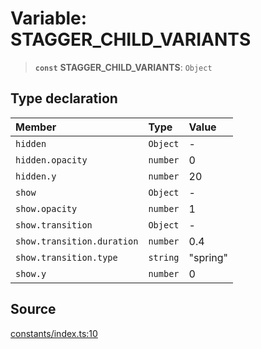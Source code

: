 # Variable: STAGGER\_CHILD\_VARIANTS

> **`const`** **STAGGER\_CHILD\_VARIANTS**: `Object`

## Type declaration

| Member | Type | Value |
| :------ | :------ | :------ |
| `hidden` | `Object` | - |
| `hidden.opacity` | `number` | 0 |
| `hidden.y` | `number` | 20 |
| `show` | `Object` | - |
| `show.opacity` | `number` | 1 |
| `show.transition` | `Object` | - |
| `show.transition.duration` | `number` | 0.4 |
| `show.transition.type` | `string` | "spring" |
| `show.y` | `number` | 0 |

## Source

[constants/index.ts:10](https://github.com/bucharitesh/octopop/blob/79bf9c3/packages/utils/src/constants/index.ts#L10)
